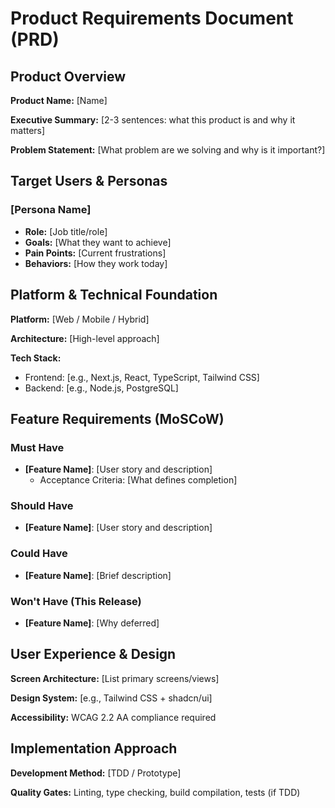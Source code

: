 # Product Requirements Document (PRD)

## Product Overview

**Product Name:** [Name]

**Executive Summary:** [2-3 sentences: what this product is and why it matters]

**Problem Statement:** [What problem are we solving and why is it important?]

## Target Users & Personas

### [Persona Name]

- **Role:** [Job title/role]
- **Goals:** [What they want to achieve]
- **Pain Points:** [Current frustrations]
- **Behaviors:** [How they work today]

## Platform & Technical Foundation

**Platform:** [Web / Mobile / Hybrid]

**Architecture:** [High-level approach]

**Tech Stack:**

- Frontend: [e.g., Next.js, React, TypeScript, Tailwind CSS]
- Backend: [e.g., Node.js, PostgreSQL]

## Feature Requirements (MoSCoW)

### Must Have

- **[Feature Name]**: [User story and description]
  - Acceptance Criteria: [What defines completion]

### Should Have

- **[Feature Name]**: [User story and description]

### Could Have

- **[Feature Name]**: [Brief description]

### Won't Have (This Release)

- **[Feature Name]**: [Why deferred]

## User Experience & Design

**Screen Architecture:** [List primary screens/views]

**Design System:** [e.g., Tailwind CSS + shadcn/ui]

**Accessibility:** WCAG 2.2 AA compliance required

## Implementation Approach

**Development Method:** [TDD / Prototype]

**Quality Gates:** Linting, type checking, build compilation, tests (if TDD)
